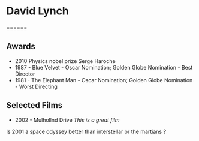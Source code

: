 # David Lynch
======
## Awards
* 2010 Physics nobel prize Serge Haroche
* 1987 - Blue Velvet - Oscar Nomination; Golden Globe Nomination - Best Director
* 1981 - The Elephant Man - Oscar Nomination; Golden Globe Nomination - Worst Directing

## Selected Films
* 2002 - Mulhollnd Drive _This is a great film_

Is 2001 a space odyssey better than interstellar or the martians ?
